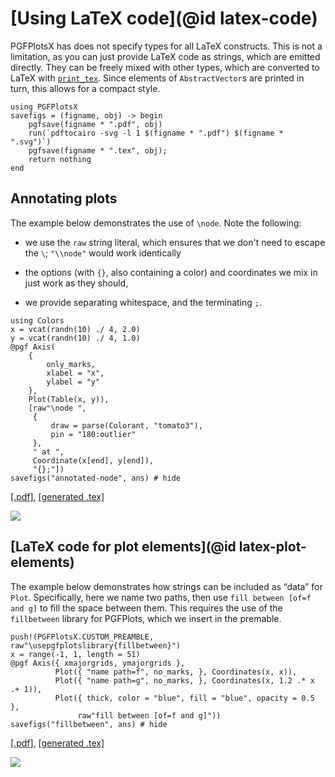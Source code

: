 # [Using LaTeX code](@id latex-code)

PGFPlotsX has does not specify types for all LaTeX constructs. This is not a limitation, as you can just provide LaTeX code as strings, which are emitted directly. They can be freely mixed with other types, which are converted to LaTeX with [`print_tex`](@ref). Since elements of `AbstractVector`s are printed in turn, this allows for a compact style.

```@setup pgf
using PGFPlotsX
savefigs = (figname, obj) -> begin
    pgfsave(figname * ".pdf", obj)
    run(`pdftocairo -svg -l 1 $(figname * ".pdf") $(figname * ".svg")`)
    pgfsave(figname * ".tex", obj);
    return nothing
end
```

## Annotating plots

The example below demonstrates the use of `\node`. Note the following:

- we use the `raw` string literal, which ensures that we don't need to escape the `\`; `"\\node"` would work identically

- the options (with `{}`, also containing a color) and coordinates we mix in just work as they should,

- we provide separating whitespace, and the terminating `;`.

```@example pgf
using Colors
x = vcat(randn(10) ./ 4, 2.0)
y = vcat(randn(10) ./ 4, 1.0)
@pgf Axis(
    {
        only_marks,
        xlabel = "x",
        ylabel = "y"
    },
    Plot(Table(x, y)),
    [raw"\node ",
     {
         draw = parse(Colorant, "tomato3"),
         pin = "180:outlier"
     },
     " at ",
     Coordinate(x[end], y[end]),
     "{};"])
savefigs("annotated-node", ans) # hide
```

[\[.pdf\]](annotated-node.pdf), [\[generated .tex\]](annotated-node.tex)

![](annotated-node.svg)

## [LaTeX code for plot elements](@id latex-plot-elements)

The example below demonstrates how strings can be included as “data” for `Plot`. Specifically, here we name two paths, then use `fill between [of=f and g]` to fill the space between them. This requires the use of the `fillbetween` library for PGFPlots, which we insert in the premable.

```@example pgf
push!(PGFPlotsX.CUSTOM_PREAMBLE, raw"\usepgfplotslibrary{fillbetween}")
x = range(-1, 1, length = 51)
@pgf Axis({ xmajorgrids, ymajorgrids },
          Plot({ "name path=f", no_marks, }, Coordinates(x, x)),
          Plot({ "name path=g", no_marks, }, Coordinates(x, 1.2 .* x .+ 1)),
          Plot({ thick, color = "blue", fill = "blue", opacity = 0.5 },
               raw"fill between [of=f and g]"))
savefigs("fillbetween", ans) # hide
```

[\[.pdf\]](fillbetween.pdf), [\[generated .tex\]](fillbetween.tex)

![](fillbetween.svg)
